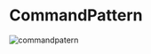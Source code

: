 # CommandPattern


![commandpatern](https://user-images.githubusercontent.com/32270127/33742959-08df5c46-dbab-11e7-915f-e73cecc5b70f.png)
